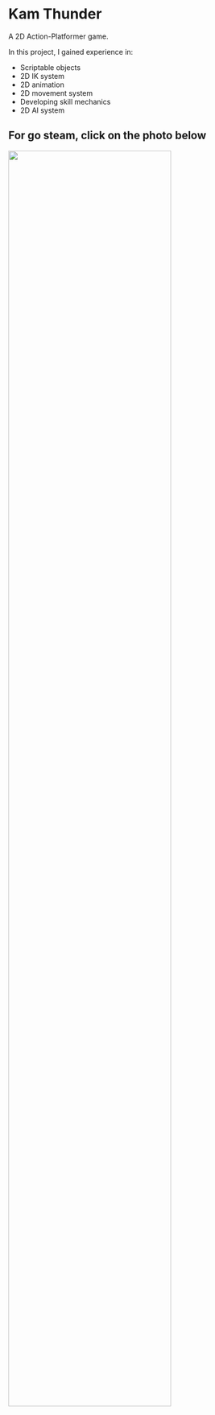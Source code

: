 # Kam Thunder
A 2D Action-Platformer game.

In this project, I gained experience in:

- Scriptable objects
- 2D IK system
- 2D animation
- 2D movement system
- Developing skill mechanics
- 2D AI system

## For go steam, click on the photo below

[<img src="https://cdn.cloudflare.steamstatic.com/steam/apps/2413410/ss_e94f9a65451822e739bee4ce01942389b57dbcd0.1920x1080.jpg?t=1686114924" width="80%">](https://store.steampowered.com/app/2413410/Kam_Thunder/")
